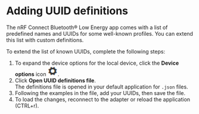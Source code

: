 # Adding UUID definitions

The nRF Connect Bluetooth® Low Energy app comes with a list of predefined names and UUIDs for some well-known profiles. You can extend this list with custom definitions.

To extend the list of known UUIDs, complete the following steps:

1. To expand the device options for the local device, click the **Device options** icon ![Device options icon](./screenshots/cog.png).
2. Click **Open UUID definitions file**.</br>
   The definitions file is opened in your default application for `.json` files.
3. Following the examples in the file, add your UUIDs, then save the file.
4. To load the changes, reconnect to the adapter or reload the application (CTRL+r).
